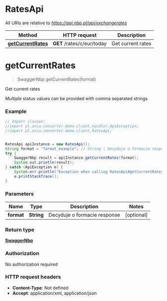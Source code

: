 # RatesApi

All URIs are relative to *https://api.nbp.pl/api/exchangerates*

Method | HTTP request | Description
------------- | ------------- | -------------
[**getCurrentRates**](RatesApi.md#getCurrentRates) | **GET** /rates/c/eur/today | Get current rates


<a name="getCurrentRates"></a>
# **getCurrentRates**
> SwaggerNbp getCurrentRates(format)

Get current rates

Multiple status values can be provided with comma separated strings

### Example
```java
// Import classes:
//import pl.ania.converter.demo.client.handler.ApiException;
//import pl.ania.converter.demo.client.RatesApi;


RatesApi apiInstance = new RatesApi();
String format = "format_example"; // String | Decyduje o formacie response
try {
    SwaggerNbp result = apiInstance.getCurrentRates(format);
    System.out.println(result);
} catch (ApiException e) {
    System.err.println("Exception when calling RatesApi#getCurrentRates");
    e.printStackTrace();
}
```

### Parameters

Name | Type | Description  | Notes
------------- | ------------- | ------------- | -------------
 **format** | **String**| Decyduje o formacie response | [optional]

### Return type

[**SwaggerNbp**](SwaggerNbp.md)

### Authorization

No authorization required

### HTTP request headers

 - **Content-Type**: Not defined
 - **Accept**: application/xml, application/json

